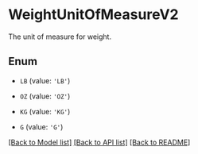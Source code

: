 # WeightUnitOfMeasureV2

The unit of measure for weight.

## Enum

* `LB` (value: `'LB'`)

* `OZ` (value: `'OZ'`)

* `KG` (value: `'KG'`)

* `G` (value: `'G'`)

[[Back to Model list]](../README.md#documentation-for-models) [[Back to API list]](../README.md#documentation-for-api-endpoints) [[Back to README]](../README.md)


